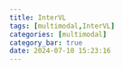 ```yaml
---
title: InterVL
tags: [multimodal,InterVL]
categories: [multimodal]
category_bar: true
date: 2024-07-10 15:23:16
---
```

